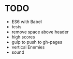 # TODO
- ES6 with Babel
- tests
- remove space above header
- high scores
- gulp to push to gh-pages
- vertical Enemies
- sound
